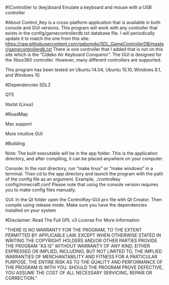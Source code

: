 #(Control)ler to (key)board
Emulate a keyboard and mouse with a USB controller 

#About
Control_Key is a cross-platform application that is available in both console and GUI versions.
This program will work with any controller that exists in the config/gamecontrollerdb.txt database file. I will periodically update it to match the one from this site: https://raw.githubusercontent.com/gabomdq/SDL_GameControllerDB/master/gamecontrollerdb.txt
There is one controller that I added that is not on this site which is the “Cideko Air Keyboard Conqueror”.
The GUI is designed for the Xbox360 controller. However, many different controllers are supported.  

This program has been tested on Ubuntu 14.04, Ubuntu 15.10, Windows 8.1, and Windows 10.


#Dependencies
SDL2

QT5

libxtst  (Linux)


#RoadMap

Mac support

More intuitive GUI 

#Building

Note: The built executable will be in the app folder. This is the application directory, and after compiling, it can be placed anywhere on your computer.

Console: In the root directory, run “make linux” or “make windows” in a terminal.
Then cd to the app directory and launch the program with the path of the config file as an argument. 
Example, ./controlkey config/minecraft.conf
Please note that using the console version requires you to make config files manually.

GUI: In the Qt folder open the ControlKey-GUI.pro file with Qt Creator. Then compile using release mode. Make sure you have the dependencies installed on your system

#Disclaimer: Read The Full GPL v3 License For More Information

"THERE IS NO WARRANTY FOR THE PROGRAM, TO THE EXTENT PERMITTED BY
APPLICABLE LAW.  EXCEPT WHEN OTHERWISE STATED IN WRITING THE COPYRIGHT
HOLDERS AND/OR OTHER PARTIES PROVIDE THE PROGRAM "AS IS" WITHOUT WARRANTY
OF ANY KIND, EITHER EXPRESSED OR IMPLIED, INCLUDING, BUT NOT LIMITED TO,
THE IMPLIED WARRANTIES OF MERCHANTABILITY AND FITNESS FOR A PARTICULAR
PURPOSE.  THE ENTIRE RISK AS TO THE QUALITY AND PERFORMANCE OF THE PROGRAM
IS WITH YOU.  SHOULD THE PROGRAM PROVE DEFECTIVE, YOU ASSUME THE COST OF
ALL NECESSARY SERVICING, REPAIR OR CORRECTION."

